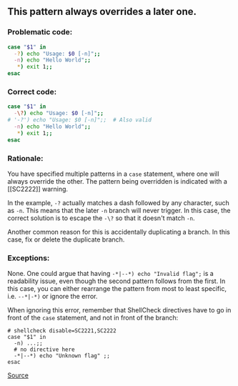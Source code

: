 ## This pattern always overrides a later one.

### Problematic code:

```sh
case "$1" in
  -?) echo "Usage: $0 [-n]";;
  -n) echo "Hello World";;
   *) exit 1;;
esac
```

### Correct code:

```sh
case "$1" in
  -\?) echo "Usage: $0 [-n]";;
# '-?') echo "Usage: $0 [-n]";;  # Also valid
  -n) echo "Hello World";;
   *) exit 1;;
esac
```
### Rationale:

You have specified multiple patterns in a `case` statement, where one will always override the other. The pattern being overridden is indicated with a [[SC2222]] warning.

In the example, `-?` actually matches a dash followed by any character, such as `-n`. This means that the later `-n` branch will never trigger. In this case, the correct solution is to escape the `-\?` so that it doesn't match `-n`. 

Another common reason for this is accidentally duplicating a branch. In this case, fix or delete the duplicate branch.

### Exceptions:

None. One could argue that having `-*|--*) echo "Invalid flag";` is a readability issue, even though the second pattern follows from the first. In this case, you can either rearrange the pattern from most to least specific, i.e. `--*|-*)` or ignore the error.

When ignoring this error, remember that ShellCheck directives have to go in front of the `case` statement, and not in front of the branch:

    # shellcheck disable=SC2221,SC2222
    case "$1" in
      -n) ...;;
      # no directive here
      -*|--*) echo "Unknown flag" ;;
    esac
[Source](https://github.com/koalaman/shellcheck/wiki/SC2221)

